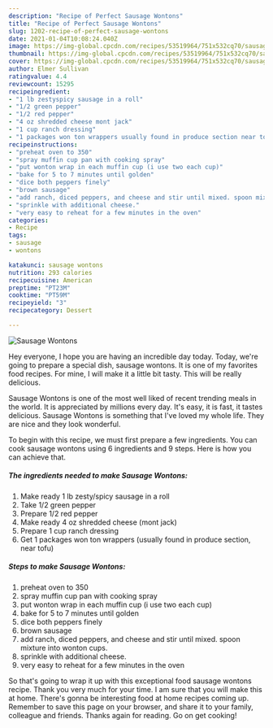 ```yaml
---
description: "Recipe of Perfect Sausage Wontons"
title: "Recipe of Perfect Sausage Wontons"
slug: 1202-recipe-of-perfect-sausage-wontons
date: 2021-01-04T10:08:24.040Z
image: https://img-global.cpcdn.com/recipes/53519964/751x532cq70/sausage-wontons-recipe-main-photo.jpg
thumbnail: https://img-global.cpcdn.com/recipes/53519964/751x532cq70/sausage-wontons-recipe-main-photo.jpg
cover: https://img-global.cpcdn.com/recipes/53519964/751x532cq70/sausage-wontons-recipe-main-photo.jpg
author: Elmer Sullivan
ratingvalue: 4.4
reviewcount: 15295
recipeingredient:
- "1 lb zestyspicy sausage in a roll"
- "1/2 green pepper"
- "1/2 red pepper"
- "4 oz shredded cheese mont jack"
- "1 cup ranch dressing"
- "1 packages won ton wrappers usually found in produce section near tofu"
recipeinstructions:
- "preheat oven to 350"
- "spray muffin cup pan with cooking spray"
- "put wonton wrap in each muffin cup (i use two each cup)"
- "bake for 5 to 7 minutes until golden"
- "dice both peppers finely"
- "brown sausage"
- "add ranch, diced peppers, and cheese and stir until mixed. spoon mixture into wonton cups."
- "sprinkle with additional cheese."
- "very easy to reheat for a few minutes in the oven"
categories:
- Recipe
tags:
- sausage
- wontons

katakunci: sausage wontons 
nutrition: 293 calories
recipecuisine: American
preptime: "PT23M"
cooktime: "PT59M"
recipeyield: "3"
recipecategory: Dessert

---
```



![Sausage Wontons](https://img-global.cpcdn.com/recipes/53519964/751x532cq70/sausage-wontons-recipe-main-photo.jpg)

Hey everyone, I hope you are having an incredible day today. Today, we're going to prepare a special dish, sausage wontons. It is one of my favorites food recipes. For mine, I will make it a little bit tasty. This will be really delicious.

Sausage Wontons is one of the most well liked of recent trending meals in the world. It is appreciated by millions every day. It's easy, it is fast, it tastes delicious. Sausage Wontons is something that I've loved my whole life. They are nice and they look wonderful.




To begin with this recipe, we must first prepare a few ingredients. You can cook sausage wontons using 6 ingredients and 9 steps. Here is how you can achieve that.

<!--inarticleads1-->

##### The ingredients needed to make Sausage Wontons:

1. Make ready 1 lb zesty/spicy sausage in a roll
1. Take 1/2 green pepper
1. Prepare 1/2 red pepper
1. Make ready 4 oz shredded cheese (mont jack)
1. Prepare 1 cup ranch dressing
1. Get 1 packages won ton wrappers (usually found in produce section, near tofu)




<!--inarticleads2-->

##### Steps to make Sausage Wontons:

1. preheat oven to 350
1. spray muffin cup pan with cooking spray
1. put wonton wrap in each muffin cup (i use two each cup)
1. bake for 5 to 7 minutes until golden
1. dice both peppers finely
1. brown sausage
1. add ranch, diced peppers, and cheese and stir until mixed. spoon mixture into wonton cups.
1. sprinkle with additional cheese.
1. very easy to reheat for a few minutes in the oven




So that's going to wrap it up with this exceptional food sausage wontons recipe. Thank you very much for your time. I am sure that you will make this at home. There's gonna be interesting food at home recipes coming up. Remember to save this page on your browser, and share it to your family, colleague and friends. Thanks again for reading. Go on get cooking!
